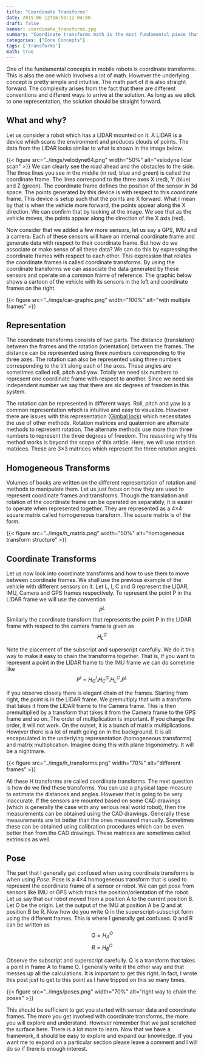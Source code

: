 ```yaml
---
title: "Coordinate Transforms"
date: 2019-06-12T16:59:12-04:00
draft: false
banner: coordinate_transforms.jpg
summary: "Coordinate transforms math is the most fundamental piece that needs to be understood in robotics if you want to use any sensors specifically cameras."
categories: ["Core Concepts"]
tags: ['transforms']
math: true
---
```

One of the fundamental concepts in mobile robots is coordinate transforms. This is also the one which involves a lot of math. However the underlying concept is pretty simple and intuitive. The math part of it is also straight forward. The complexity arises from the fact that there are different conventions and different ways to arrive at the solution. As long as we stick to one representation, the solution should be straight forward.

## What and why?
Let us consider a robot which has a LIDAR mounted on it. A LIDAR is a device which scans the environment and produces clouds of points. The data from the LIDAR looks similar to what is shown in the image below.

{{< figure src="../imgs/velodyne64.png" width="50%" alt="velodyne lidar scan" >}}
We can clearly see the road ahead and the obstacles to the side. The three lines you see in the middle (in red, blue and green) is called the coordinate frame. The lines correspond to the three axes X (red), Y (blue) and Z (green). The coordinate frame defines the position of the sensor in 3d space. The points generated by this device is with respect to this coordinate frame. This device is setup such that the points are X forward. What I mean by that is when the vehicle more forward, the points appear along the X direction. We can confirm that by looking at the image. We see that as the vehicle moves, the points appear along the direction of the X axis (red).

Now consider that we added a few more sensors, let us say a GPS, IMU and a camera. Each of these sensors will have an internal coordinate frame and generate data with respect to their coordinate frame. But how do we associate or make sense of all these data? We can do this by expressing the coordinate frames with respect to each other. This expression that relates the coordinate frames is called coordinate transforms. By using the coordinate transforms we can  associate the data generated by these sensors and operate on a common frame of reference. The graphic below shows a cartoon of the vehicle with its sensors in the left and coordinate frames on the right.

{{< figure src="../imgs/car-graphic.png" width="100%" alt="with multiple frames" >}}

## Representation
The coordinate transforms consists of two parts. The distance (translation) between the frames and the rotation (orientation) between the frames. The distance can be represented using three numbers corresponding to the three axes. The rotation can also be represented using three numbers corresponding to the tilt along each of the axes. These angles are sometimes called roll, pitch and yaw. Totally we need six numbers to represent one coordinate frame with respect to another. Since we need six independent number we say that there are six degrees of freedom in this system.

The rotation can be represented in different ways. Roll, pitch and yaw is a common representation which is intuitive and easy to visualize. However there are issues with this representation ([Gimbal lock](https://en.wikipedia.org/wiki/Gimbal_lock)) which necessitates the use of other methods. Rotation matrices and quaternion are alternate methods to represent rotation. The alternate methods use more than three numbers to represent the three degrees of freedom. The reasoning why this method works is beyond the scope of this article. Here, we will use rotation matrices. These are 3×3 matrices which represent the three rotation angles.

## Homogeneous Transforms
Volumes of books are written on the different representation of rotation and methods to manipulate them. Let us just focus on how they are used to represent coordinate frames and transforms. Though the translation and rotation of the coordinate frame can be operated on separately, it is easier to operate when represented together. They are represented as a 4×4 square matrix called homogeneous transform. The square matrix is of the form.  

{{< figure src="../imgs/h_matrix.png" width="50%" alt="homogeneous transform structure" >}}

## Coordinate Transforms
Let us now look into coordinate transforms and how to use them to move between coordinate frames. We shall use the previous example of the vehicle with different sensors on it. Let L, I, C and G represent the LIDAR, IMU, Camera and GPS frames respectively. To represent the point P in the LIDAR frame we will use the convention  
$$P^L$$
Similarly the coordinate transform that represents the point P in the LIDAR frame with respect to the camera frame is given as  
$$H^C_L$$

Note the placement of the subscript and superscript carefully. We do it this way to make it easy to chain the transforms together. That is, if you want to represent a point in the LIDAR frame to the IMU frame we can do sometime like  
$$P^I = H^I_G . H^G_C . H^C_L . P^L$$

If you observe closely there is elegant chain of the frames. Starting from right, the point is in the LIDAR frame. We premultiply that with a transform that takes it from the LIDAR frame to the Camera frame. This is then premultiplied by a transform that takes it from the Camera frame to the GPS frame and so on. The order of multiplication is important. If you change the order, it will not work. On the outset, it is a bunch of matrix multiplications. However there is a lot of math going on in the background. It is all encapsulated in the underlying representation (homogeneous transforms) and matrix multiplication. Imagine doing this with plane trigonometry. It will be a nightmare.

{{< figure src="../imgs/h_transforms.png" width="70%" alt="different frames" >}}

All these H transforms are called coordinate transforms. The next question is how do we find these transforms. You can use a physical tape-measure to estimate the distances and angles. However that is going to be very inaccurate. If the sensors are mounted based on some CAD drawings (which is generally the case with any serious real world robot), then the measurements can be obtained using the CAD drawings. Generally these measurements are lot better than the ones measured manually. Sometimes these can be obtained using calibration procedures which can be even better than from the CAD drawings. These matrices are sometimes called extrinsics as well.

## Pose
The part that I generally get confused when using coordinate transforms is when using _Pose_. Pose is a 4×4 homogeneous transform that is used to represent the coordinate frame of a sensor or robot. We can get pose from sensors like IMU or GPS which track the position/orientation of the robot. Let us say that our robot moved from a position A to the current position B. Let O be the origin. Let the output of the IMU at position A be Q and at position B be R. Now how do you write Q in the superscript-subscript form using the different frames. This is where I generally get confused. Q and R can be written as  
$$ Q = H^O_A$$
$$ R = H^O_B$$

Observe the subscript and superscript carefully. Q is a transform that takes a point in frame A to frame O. I generally write it the other way and that messes up all the calculations. It is important to get this right. In fact, I wrote this post just to get to this point as I have tripped on this so many times.

{{< figure src="../imgs/poses.png" width="70%" alt="right way to chain the poses" >}}

This should be sufficient to get you started with sensor data and coordinate frames. The more you get involved with coordinate transforms, the more you will explore and understand.  However remember that we just scratched the surface here. There is a lot more to learn. Now that we have a framework, it should be easy to explore and expand our knowledge. If you want me to expand on a particular section please leave a comment and I will do so if there is enough interest.
